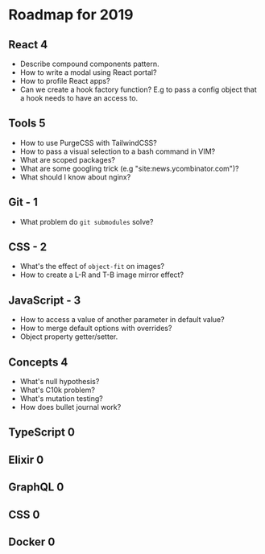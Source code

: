 # Roadmap for 2019

## React 4

- Describe compound components pattern.
- How to write a modal using React portal?
- How to profile React apps?
- Can we create a hook factory function? E.g to pass a config object that a hook needs to have an access to.

## Tools 5

- How to use PurgeCSS with TailwindCSS?
- How to pass a visual selection to a bash command in VIM?
- What are scoped packages?
- What are some googling trick (e.g "site:news.ycombinator.com")?
- What should I know about nginx?

## Git - 1

- What problem do `git submodules` solve?

## CSS - 2

- What's the effect of `object-fit` on images?
- How to create a L-R and T-B image mirror effect?

## JavaScript - 3

- How to access a value of another parameter in default value?
- How to merge default options with overrides?
- Object property getter/setter.

## Concepts 4

- What's null hypothesis?
- What's C10k problem?
- What's mutation testing?
- How does bullet journal work?

## TypeScript 0

## Elixir 0

## GraphQL 0

## CSS 0

## Docker 0
